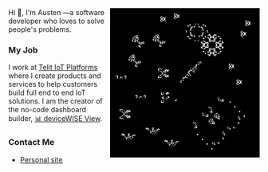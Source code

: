 
<img align="right" height="300px" src="/cgol.gif">
Hi 👋, I'm Austen —a software developer who loves to solve people's problems.

### My Job
I work at [Telit IoT Platforms](https://www.telit.com/) where I create products and services to help customers build full end to end IoT solutions. I am the creator of the no-code dashboard builder, [📊 deviceWISE View](https://view.devicewise.com/).

### Contact Me
* [Personal site](https://austen.info)

